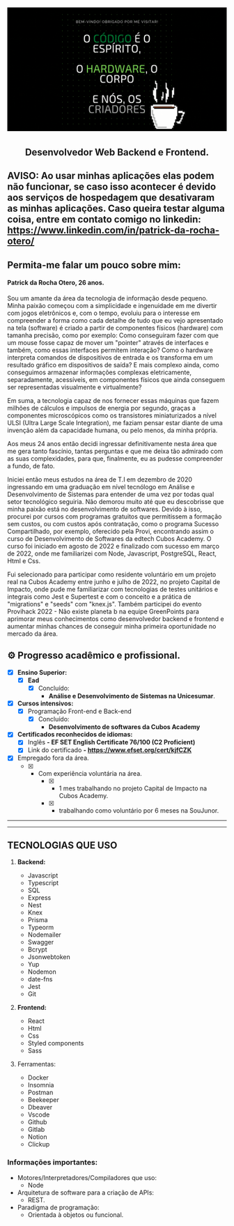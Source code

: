 <h1 align="center">
    <img alt="Patrick da Rocha Otero" title="#Patrick da Rocha Otero" src="/resources/Header.gif"/>
</h1>

<h2 align="center"> 
  Desenvolvedor Web Backend e Frontend.
</h2>

## AVISO: Ao usar minhas aplicações elas podem não funcionar, se caso isso acontecer é devido aos serviços de hospedagem que desativaram as minhas aplicações. Caso queira testar alguma coisa, entre em contato comigo no linkedin: https://www.linkedin.com/in/patrick-da-rocha-otero/

 ## Permita-me falar um pouco sobre mim:

<h4>Patrick da Rocha Otero, 26 anos.</h4>

Sou um amante da área da tecnologia de informação desde pequeno. Minha paixão começou com a simplicidade e ingenuidade em me divertir com jogos eletrônicos e, com o tempo, evoluiu para o interesse em compreender a forma como cada detalhe de tudo que eu vejo apresentado na tela (software) é criado a partir de componentes físicos (hardware) com tamanha precisão, como por exemplo: Como conseguiram fazer com que um mouse fosse capaz de mover um "pointer" através de interfaces e também, como essas interfaces permitem interação? Como o hardware interpreta comandos de dispositivos de entrada e os transforma em um resultado gráfico em dispositivos de saída? E mais complexo ainda, como conseguimos armazenar informações complexas eletricamente, separadamente, acessíveis, em componentes físicos que ainda conseguem ser representadas visualmente e virtualmente?

Em suma, a tecnologia capaz de nos fornecer essas máquinas que fazem milhões de cálculos e impulsos de energia por segundo, graças a componentes microscópicos como os transistores miniaturizados a nível ULSI (Ultra Large Scale Integration), me faziam pensar estar diante de uma invenção além da capacidade humana, ou pelo menos, da minha própria.

Aos meus 24 anos então decidi ingressar definitivamente nesta área que me gera tanto fascínio, tantas perguntas e que me deixa tão admirado com as suas complexidades, para que, finalmente, eu as pudesse compreender a fundo, de fato. 

Iniciei então meus estudos na área de T.I em dezembro de 2020 ingressando em uma graduação em nível tecnólogo em Análise e Desenvolvimento de Sistemas para entender de uma vez por todas qual setor tecnológico seguiria. Não demorou muito até que eu descobrisse que minha paixão está no desenvolvimento de softwares. Devido à isso, procurei por cursos com programas gratuitos que permitissem a formação sem custos, ou com custos após contratação, como o programa Sucesso Compartilhado, por exemplo, oferecido pela Provi, encontrando assim o curso de Desenvolvimento de Softwares da edtech Cubos Academy. O curso foi iniciado em agosto de 2022 e finalizado com sucesso em março de 2022, onde me familiarizei com Node, Javascript, PostgreSQL, React, Html e Css.

Fui selecionado para participar como residente voluntário em um projeto real na Cubos Academy entre junho e julho de 2022, no projeto Capital de Impacto, onde pude me familiarizar com tecnologias de testes unitários e integrais como Jest e Supertest e com o conceito e a prática de "migrations" e "seeds" com "knex.js". Também participei do evento Provihack 2022 - Não existe planeta b na equipe GreenPoints para aprimorar meus conhecimentos como desenvolvedor backend e frontend e aumentar minhas chances de conseguir minha primeira oportunidade no mercado da área.

## ⚙️ Progresso acadêmico e profissional.

  - [x] <strong>Ensino Superior:</strong>
      - [x] <strong>Ead</strong>
           - [x] Concluído:
               - <strong> Análise e Desenvolvimento de Sistemas na Unicesumar</strong>.
                

 - [x] <strong>Cursos intensivos:</strong>
      - [x] Programação Front-end e Back-end
          - [x] Concluído: 
               - <strong>Desenvolvimento de softwares da Cubos Academy</strong>

 - [x] <strong>Certificados reconhecidos de idiomas:</strong>
      - [x] Inglês
                <strong>- EF SET English Certificate 76/100 (C2 Proficient)</strong>
      - [x] Link do certificado
                <strong>- https://www.efset.org/cert/kjfCZK</strong>

 - [x] Empregado fora da área.
    - [x] - Com experiência voluntária na área.
        - [x] - 1 mes trabalhando no projeto Capital de Impacto na Cubos Academy.
        - [x] - trabalhando como voluntário por 6 meses na SouJunor.
---

---

## TECNOLOGIAS QUE USO

1. <strong>Backend:</strong>
    - Javascript
    - Typescript
    - SQL
    - Express
    - Nest
    - Knex
    - Prisma
    - Typeorm
    - Nodemailer
    - Swagger
    - Bcrypt
    - Jsonwebtoken
    - Yup
    - Nodemon
    - date-fns
    - Jest
    - Git

2. <strong>Frontend:</strong>
    - React
    - Html
    - Css
    - Styled components
    - Sass

3. Ferramentas:
    - Docker
    - Insomnia
    - Postman
    - Beekeeper
    - Dbeaver
    - Vscode
    - Github
    - Gitlab
    - Notion
    - Clickup

### Informações importantes:
  - Motores/Interpretadores/Compiladores que uso: 
    - Node
  - Arquitetura de software para a criação de APIs: 
    - REST.
  - Paradigma de programação:
    - Orientada à objetos ou funcional.
